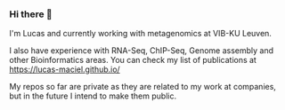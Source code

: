 ### Hi there 👋

I'm Lucas and currently working with metagenomics at VIB-KU Leuven. 

I also have experience with RNA-Seq, ChIP-Seq, Genome assembly and other Bioinformatics areas. You can check my list of publications at https://lucas-maciel.github.io/

My repos so far are private as they are related to my work at companies, but in the future I intend to make them public.
<!--
**Lucas-Maciel/Lucas-Maciel** is a ✨ _special_ ✨ repository because its `README.md` (this file) appears on your GitHub profile.

Here are some ideas to get you started:

- 🔭 I’m currently working on ...
- 🌱 I’m currently learning ...
- 👯 I’m looking to collaborate on ...
- 🤔 I’m looking for help with ...
- 💬 Ask me about ...
- 📫 How to reach me: ...
- 😄 Pronouns: ...
- ⚡ Fun fact: ...
-->
